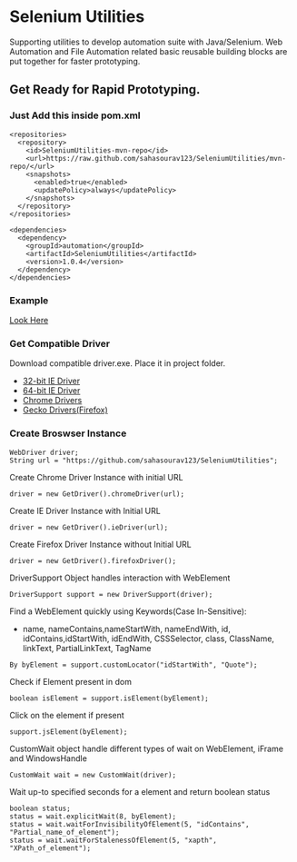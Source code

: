 # Selenium Utilities
Supporting utilities to develop automation suite with Java/Selenium.
Web Automation and File Automation related basic reusable building blocks are put together for faster prototyping.

## Get Ready for Rapid Prototyping.

### Just Add this inside pom.xml
```
<repositories>
  <repository>
    <id>SeleniumUtilities-mvn-repo</id>
    <url>https://raw.github.com/sahasourav123/SeleniumUtilities/mvn-repo/</url>
    <snapshots>
      <enabled>true</enabled>
      <updatePolicy>always</updatePolicy>
    </snapshots>
  </repository>
</repositories>

<dependencies>
  <dependency>
    <groupId>automation</groupId>
    <artifactId>SeleniumUtilities</artifactId>
    <version>1.0.4</version>
  </dependency>
</dependencies>
```

### Example
[Look Here](https://github.com/sahasourav123/SeleniumUtilities/blob/master/src/test/java/example/Examples.java)

### Get Compatible Driver
Download compatible driver.exe.
Place it in project folder.
* [32-bit IE Driver](https://goo.gl/9Cqa4q)
* [64-bit IE Driver](https://goo.gl/AtHQuv)
* [Chrome Drivers](https://sites.google.com/a/chromium.org/chromedriver/downloads)
* [Gecko Drivers(Firefox)](https://github.com/mozilla/geckodriver/releases/)

### Create Broswser Instance
```
WebDriver driver;
String url = "https://github.com/sahasourav123/SeleniumUtilities";
```
Create Chrome Driver Instance with initial URL
```
driver = new GetDriver().chromeDriver(url);
```
Create IE Driver Instance with Initial URL
```
driver = new GetDriver().ieDriver(url);
```
Create Firefox Driver Instance without Initial URL
```
driver = new GetDriver().firefoxDriver();
```
DriverSupport Object handles interaction with WebElement 
 ```
DriverSupport support = new DriverSupport(driver);
```
 Find a WebElement quickly using Keywords(Case In-Sensitive):
 *  name, nameContains,nameStartWith, nameEndWith, id, idContains,idStartWith, idEndWith, CSSSelector, class, ClassName, linkText, PartialLinkText, TagName
 ```
By byElement = support.customLocator("idStartWith", "Quote");
```
Check if Element present in dom
```
boolean isElement = support.isElement(byElement);
```
Click on the element if present
```
support.jsElement(byElement);
```

CustomWait object handle different types of wait on WebElement, iFrame and WindowsHandle
```
CustomWait wait = new CustomWait(driver);
```
Wait up-to specified seconds for a element and return boolean status
```
boolean status;
status = wait.explicitWait(8, byElement);
status = wait.waitForInvisibilityOfElement(5, "idContains", "Partial_name_of_element");
status = wait.waitForStalenessOfElement(5, "xapth", "XPath_of_element");
```
